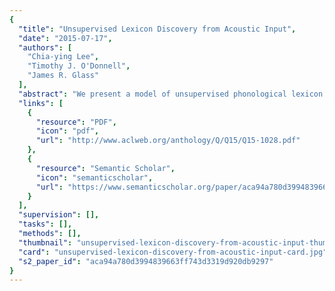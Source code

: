 ```yaml
---
{
  "title": "Unsupervised Lexicon Discovery from Acoustic Input",
  "date": "2015-07-17",
  "authors": [
    "Chia-ying Lee",
    "Timothy J. O'Donnell",
    "James R. Glass"
  ],
  "abstract": "We present a model of unsupervised phonological lexicon discovery—the problem of simultaneously learning phoneme-like and word-like units from acoustic input. Our model builds on earlier models of unsupervised phone-like unit discovery from acoustic data (Lee and Glass, 2012), and unsupervised symbolic lexicon discovery using the Adaptor Grammar framework (Johnson et al., 2006), integrating these earlier approaches using a probabilistic model of phonological variation. We show that the model is competitive with state-of-the-art spoken term discovery systems, and present analyses exploring the model’s behavior and the kinds of linguistic structures it learns.",
  "links": [
    {
      "resource": "PDF",
      "icon": "pdf",
      "url": "http://www.aclweb.org/anthology/Q/Q15/Q15-1028.pdf"
    },
    {
      "resource": "Semantic Scholar",
      "icon": "semanticscholar",
      "url": "https://www.semanticscholar.org/paper/aca94a780d3994839663ff743d3319d920db9297"
    }
  ],
  "supervision": [],
  "tasks": [],
  "methods": [],
  "thumbnail": "unsupervised-lexicon-discovery-from-acoustic-input-thumb.jpg",
  "card": "unsupervised-lexicon-discovery-from-acoustic-input-card.jpg",
  "s2_paper_id": "aca94a780d3994839663ff743d3319d920db9297"
}
---
```


